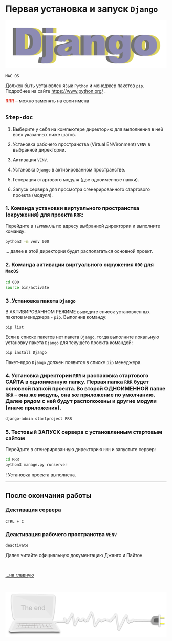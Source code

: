 <div class="navi"><nav id="navi"><!-- js --></nav></div>

# Первая установка и запуск `Django`

<span id="page-name-img" class="img" onclick="imgResize(88)">![image-top](assets/svg/django.svg)</span>


    MAC OS

Должен быть установлен язык `Python` и менеджер пакетов `pip`. Подробнее на сайте https://www.python.org/ .

<span style="color: #e34234;">**RRR**</span> – можно заменять на свои имена

## **`Step-doc`**

1. Выберите у себя на компьютере директорию для выполнения в ней всех указанных ниже шагов.

2. Установка рабочего пространства (Virtual ENVironment) `VENV` в выбранной директории.
3. Активация `VENV`.
4. Установка `Django` в активированном пространстве.
5. Генерация стартового модуля (две одноименные папки).
6. Запуск сервера для просмотра сгенерированного стартового проекта (модуля).

### 1. Команда установки виртуального пространства (окружения) для проекта `RRR`:

Перейдите в `ТЕРМИНАЛЕ` по адресу выбранной директории и выполните команду:

```sh
python3 -m venv 000
```

… далее в этой директории будет располагаться основной проект.

### 2. Команда активации виртуального окружения `000` для `MacOS`

```sh
cd 000
source bin/activate
```

### 3 .Установка пакета `Django`

В АКТИВИРОВАННОМ РЕЖИМЕ выведите список установленных пакетов менеджера - `pip`. Выполнив команду:

```sh
pip list
```

Если в списке пакетов нет пакета `Django`, тогда выполните локальную установку пакета `Django` для текущего проекта командой:

```sh
pip install Django
```

Пакет-ядро `Django` должен появится в списке `pip` менеджера.

### 4. Установка директории `RRR` и распаковка стартового САЙТА в одноименную папку. Первая папка `RRR` будет основной папкой проекта. Во второй ОДНОИМЕННОЙ папке `RRR` – она же модуль, она же приложение по умолчанию. Далее рядом с ней будут расположены и другие модули (иначе приложения).

```sh
django-admin startproject RRR
```

### 5. Тестовый ЗАПУСК сервера с установленным стартовым сайтом

Перейдите в сгенерированную директорию `RRR` и запустите сервер:

```sh
cd RRR
python3 manage.py runserver
```

! Установка проекта выполнена.

---

## После окончания работы

### Дективация сервера

    CTRL + C

### Деактивация рабочего пространства `VENV`

```sh
deactivate
```

Далее читайте официальную документацию Джанго и Пайтон.



<br>

[…на главную](/)

<br>

<span id="page-name-img" class="img" onclick="imgResize()">![image-bottom](assets/svg/comp-end.svg)</span>


<script src="assets/js/navi.js"></script>